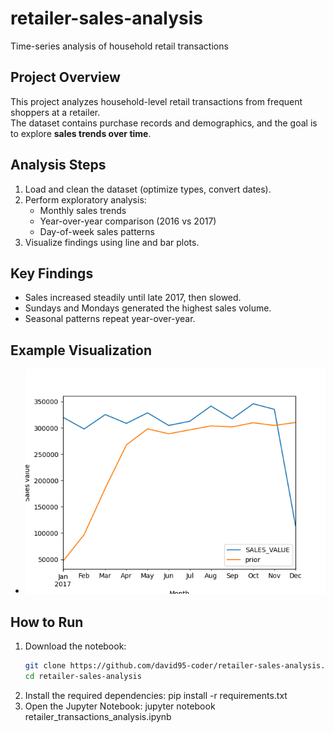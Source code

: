 # retailer-sales-analysis
Time-series analysis of household retail transactions

## Project Overview
This project analyzes household-level retail transactions from frequent shoppers at a retailer.  
The dataset contains purchase records and demographics, and the goal is to explore **sales trends over time**.

## Analysis Steps
1. Load and clean the dataset (optimize types, convert dates).  
2. Perform exploratory analysis:  
   - Monthly sales trends  
   - Year-over-year comparison (2016 vs 2017)  
   - Day-of-week sales patterns  
3. Visualize findings using line and bar plots.

## Key Findings
- Sales increased steadily until late 2017, then slowed.  
- Sundays and Mondays generated the highest sales volume.  
- Seasonal patterns repeat year-over-year.

## Example Visualization
- ![YOY Sales graph](YOY_sales_graph.png)

## How to Run
1. Download the notebook:  
   ```bash
   git clone https://github.com/david95-coder/retailer-sales-analysis.git
   cd retailer-sales-analysis
2. Install the required dependencies:
   pip install -r requirements.txt
3. Open the Jupyter Notebook:
   jupyter notebook retailer_transactions_analysis.ipynb
